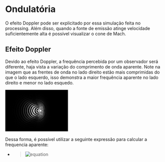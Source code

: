 # Ondulatória
O efeito Doppler pode ser explicitado por essa simulação feita no processing. Além disso, quando a fonte de emissão atinge velocidade suficientemente alta é possível visualizar o cone de Mach.

## Efeito Doppler
Devido ao efeito Doppler, a frequência percebida por um observador será diferente, haja vista a variação do comprimento de onda aparente. Note na imagem que as frentes de onda no lado direito estão mais comprimidas do que o lado esquerdo, isso demonstra a maior frequência aparente no lado direito e menor no lado esquedo.

<img src="doppler_0.png" width="200"/>

Dessa forma, é possível utilizar a seguinte expressão para calcular a frequencia aparente:
- >![equation](https://latex.codecogs.com/gif.latex?f&space;=&space;f_{0}.(\frac{vs&space;\pm&space;v_{o}}{vs&space;\mp&space;v_{f}}))
